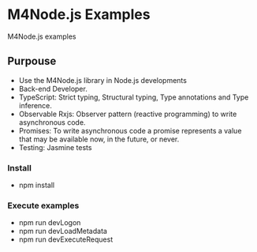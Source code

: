 # M4Node.js Examples
M4Node.js examples

## Purpouse
- Use the M4Node.js library in Node.js developments
- Back-end Developer.
- TypeScript: Strict typing, Structural typing, Type annotations and Type inference.
- Observable Rxjs: Observer pattern (reactive programming) to write asynchronous code.
- Promises: To write asynchronous code a promise represents a value that may be available now, in the future, or never.
- Testing: Jasmine tests

### Install
- npm install

### Execute examples
- npm run devLogon
- npm run devLoadMetadata
- npm run devExecuteRequest
